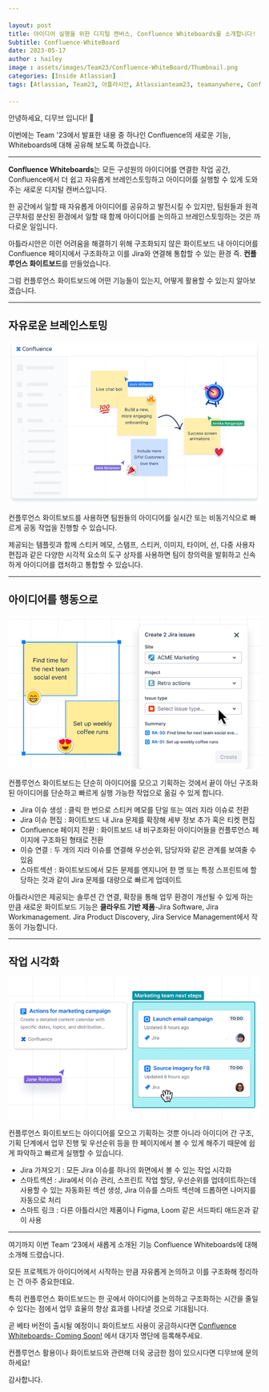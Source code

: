 ```yaml
---

layout: post
title: 아이디어 실행을 위한 디지털 캔버스, Confluence Whiteboards를 소개합니다!
Subtitle: Confluence-WhiteBoard
date: 2023-05-17
author : hailey
image : assets/images/Team23/Confluence-WhiteBoard/Thumbnail.png
categories: [Inside Atlassian]
tags: [Atlassian, Team23, 아틀라시안, Atlassianteam23, teamanywhere, Confluence, WhiteBoard, Confluence WhiteBoard]

---
```


안녕하세요, 디무브 입니다! 🎈



이번에는 Team '23에서 발표한 내용 중 하나인 Confluence의 새로운 기능, Whiteboards에 대해 공유해 보도록 하겠습니다.

------



**Confluence Whiteboards**는 모든 구성원의 아이디어를 연결한 작업 공간, Confluence에서 더 쉽고 자유롭게 브레인스토밍하고 아이디어를 실행할 수 있게 도와주는 새로운 디지털 캔버스입니다.



한 공간에서 일할 때 자유롭게 아이디어를 공유하고 발전시킬 수 있지만, 팀원들과 원격 근무처럼 분산된 환경에서 일할 때 함께 아이디어를 논의하고 브레인스토밍하는 것은 까다로운 일입니다.



아틀라시안은 이런 어려움을 해결하기 위해 구조화되지 않은 화이트보드 내 아이디어를 Confluence 페이지에서 구조화하고 이를 Jira와 연결해 통합할 수 있는 환경 즉. **컨플루언스 화이트보드**를 만들었습니다.



그럼 컨플루언스 화이트보드에 어떤 기능들이 있는지, 어떻게 활용할 수 있는지 알아보겠습니다.

 

------

## **자유로운 브레인스토밍**

 

<center><img src="/assets/images/Team23/Confluence-WhiteBoard/1.png"></center>
 

컨플루언스 화이트보드를 사용하면 팀원들의 아이디어를 실시간 또는 비동기식으로 빠르게 공동 작업을 진행할 수 있습니다.



제공되는 템플릿과 함께 스티커 메모, 스탬프, 스티커, 이미지, 타이머, 선, 다중 사용자 편집과 같은 다양한 시각적 요소의 도구 상자를 사용하면 팀이 창의력을 발휘하고 신속하게 아이디어를 캡처하고 통합할 수 있습니다.

 

 

------

## **아이디어를 행동으로**

 

<center><img src="/assets/images/Team23/Confluence-WhiteBoard/2.png"></center>

 

 

컨플루언스 화이트보드는 단순히 아이디어를 모으고 기획하는 것에서 끝이 아닌 구조화된 아이디어를 단순하고 빠르게 실행 가능한 작업으로 옮길 수 있게 합니다.



- Jira 이슈 생성 : 클릭 한 번으로 스티커 메모를 단일 또는 여러 지라 이슈로 전환
- Jira 이슈 편집 : 화이트보드 내 Jira 문제를 확장해 세부 정보 추가 혹은 티켓 편집
- Confluence 페이지 전환 : 화이트보드 내 비구조화된 아이디어들을 컨플루언스 페이지에 구조화된 형태로 전환
- 이슈 연결 : 두 개의 지라 이슈를 연결해 우선순위, 담당자와 같은 관계를 보여줄 수 있음
- 스마트섹션 : 화이트보드에서 모든 문제를 엔지니어 한 명 또는 특정 스프린트에 할당하는 것과 같이 Jira 문제를 대량으로 빠르게 업데이트



아틀라시안은 제공되는 솔루션 간 연결, 확장을 통해 업무 환경이 개선될 수 있게 하는 만큼 새로운 화이트보드 기능은 **클라우드 기반 제품**-Jira Software, Jira Workmanagement. Jira Product Discovery, Jira Service Management에서 작동이 가능합니다.

 

 

------

## **작업 시각화**

 

<center><img src="/assets/images/Team23/Confluence-WhiteBoard/3.png"></center>
 

 

컨플루언스 화이트보드는 아이디어를 모으고 기획하는 것뿐 아니라 아이디어 간 구조, 기획 단계에서 업무 진행 및 우선순위 등을 한 페이지에서 볼 수 있게 해주기 때문에 쉽게 파악하고 빠르게 실행할 수 있습니다. 

 

- Jira 가져오기 : 모든 Jira 이슈를 하나의 화면에서 볼 수 있는 작업 시각화
- 스마트섹션 : Jira에서 이슈 관리, 스프린트 작업 할당, 우선순위를 업데이트하는데 사용할 수 있는 자동화된 섹션 생성, Jira 이슈를 스마트 섹션에 드롭하면 나머지를 자동으로 처리
- 스마트 링크 : 다른 아틀라시안 제품이나 Figma, Loom 같은 서드파티 애드온과 같이 사용

 

------

 

여기까지 이번 Team ‘23에서 새롭게 소개된 기능 Confluence Whiteboards에 대해 소개해 드렸습니다.



모든 프로젝트가 아이디어에서 시작하는 만큼 자유롭게 논의하고 이를 구조화해 정리하는 건 아주 중요한데요.

특히 컨플루언스 화이트보드는 한 곳에서 아이디어를 논의하고 구조화하는 시간을 줄일 수 있다는 점에서 업무 효율의 향상 효과를 나타낼 것으로 기대됩니다.



곧 베타 버전이 출시될 예정이니 화이트보드 사용이 궁금하시다면 [Confluence Whiteboards- Coming Soon!](https://www.atlassian.com/software/confluence/whiteboards) 에서 대기자 명단에 등록해주세요.



﻿컨플루언스 활용이나 화이트보드와 관련해 더욱 궁금한 점이 있으시다면 디무브에 문의하세요!

감사합니다.

﻿






